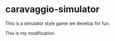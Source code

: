 # caravaggio-simulator
This is a simulator style game we develop for fun. 

This is my modification.
